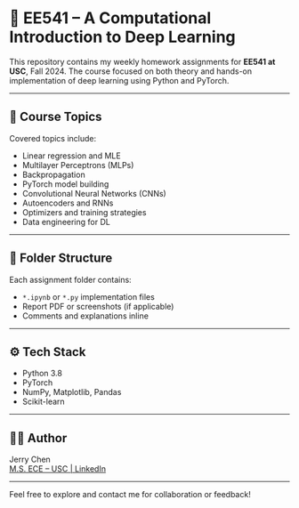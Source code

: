 # 🧠 EE541 – A Computational Introduction to Deep Learning

This repository contains my weekly homework assignments for **EE541 at USC**, Fall 2024. The course focused on both theory and hands-on implementation of deep learning using Python and PyTorch.

---

## 📘 Course Topics

Covered topics include:

- Linear regression and MLE
- Multilayer Perceptrons (MLPs)
- Backpropagation
- PyTorch model building
- Convolutional Neural Networks (CNNs)
- Autoencoders and RNNs
- Optimizers and training strategies
- Data engineering for DL

---

## 📂 Folder Structure

Each assignment folder contains:

- `*.ipynb` or `*.py` implementation files  
- Report PDF or screenshots (if applicable)  
- Comments and explanations inline

---

## ⚙️ Tech Stack

- Python 3.8
- PyTorch
- NumPy, Matplotlib, Pandas
- Scikit-learn

---

## 👨‍💻 Author

Jerry Chen  
[M.S. ECE – USC | LinkedIn](https://www.linkedin.com/in/jerry-chenyw)

---

Feel free to explore and contact me for collaboration or feedback!

